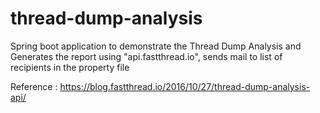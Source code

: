 # thread-dump-analysis
Spring boot application to demonstrate the Thread Dump Analysis and Generates the report using "api.fastthread.io", sends mail to list of recipients in the property file

Reference : https://blog.fastthread.io/2016/10/27/thread-dump-analysis-api/

